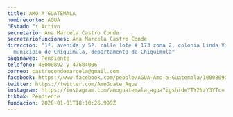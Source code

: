 ```yaml
---
title: AMO A GUATEMALA
nombrecorto: AGUA
"Estado ": Activo
secretario: Ana Marcela Castro Conde
secretariofunciones: Ana Marcela Castro Conde
direccion: "1ª. avenida y 5ª. calle lote # 173 zona 2, colonia Linda Vista
  municipio de Chiquimula, departamento de Chiquimula"
paginaweb: Pendiente
telefono: 48000892 y 47684006
correo: castrocondemarcela@gmail.com
facebook: https://www.facebook.com/people/AGUA-Amo-a-Guatemala/100080906472624/
twitter: https://twitter.com/AmoGuate_Agua
instagram: https://instagram.com/amoguatemala_agua?igshid=YTY2NzY3YTc=
tiktok: Pendiente
fundacion: 2020-01-01T18:10:26.999Z
---
```

